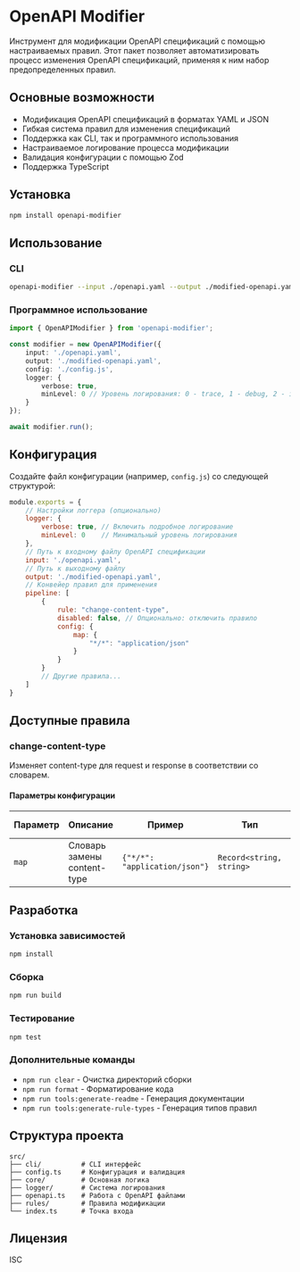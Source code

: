 # OpenAPI Modifier

Инструмент для модификации OpenAPI спецификаций с помощью настраиваемых правил. Этот пакет позволяет автоматизировать процесс изменения OpenAPI спецификаций, применяя к ним набор предопределенных правил.

## Основные возможности

- Модификация OpenAPI спецификаций в форматах YAML и JSON
- Гибкая система правил для изменения спецификаций
- Поддержка как CLI, так и программного использования
- Настраиваемое логирование процесса модификации
- Валидация конфигурации с помощью Zod
- Поддержка TypeScript

## Установка

```bash
npm install openapi-modifier
```

## Использование

### CLI

```bash
openapi-modifier --input ./openapi.yaml --output ./modified-openapi.yaml --config ./config.js
```

### Программное использование

```typescript
import { OpenAPIModifier } from 'openapi-modifier';

const modifier = new OpenAPIModifier({
    input: './openapi.yaml',
    output: './modified-openapi.yaml',
    config: './config.js',
    logger: {
        verbose: true,
        minLevel: 0 // Уровень логирования: 0 - trace, 1 - debug, 2 - info, 3 - warn, 4 - error
    }
});

await modifier.run();
```

## Конфигурация

Создайте файл конфигурации (например, `config.js`) со следующей структурой:

```javascript
module.exports = {
    // Настройки логгера (опционально)
    logger: {
        verbose: true, // Включить подробное логирование
        minLevel: 0    // Минимальный уровень логирования
    },
    // Путь к входному файлу OpenAPI спецификации
    input: './openapi.yaml',
    // Путь к выходному файлу
    output: './modified-openapi.yaml',
    // Конвейер правил для применения
    pipeline: [
        {
            rule: "change-content-type",
            disabled: false, // Опционально: отключить правило
            config: {
                map: {
                    "*/*": "application/json"
                }
            }
        }
        // Другие правила...
    ]
}
```

## Доступные правила

### change-content-type

Изменяет content-type для request и response в соответствии со словарем.

#### Параметры конфигурации

| Параметр | Описание | Пример | Тип | По умолчанию |
|----------|----------|---------|-----|-------------|
| `map` | Словарь замены content-type | `{"*/*": "application/json"}` | `Record<string, string>` | `{}` |

## Разработка

### Установка зависимостей

```bash
npm install
```

### Сборка

```bash
npm run build
```

### Тестирование

```bash
npm test
```

### Дополнительные команды

- `npm run clear` - Очистка директорий сборки
- `npm run format` - Форматирование кода
- `npm run tools:generate-readme` - Генерация документации
- `npm run tools:generate-rule-types` - Генерация типов правил

## Структура проекта

```
src/
├── cli/          # CLI интерфейс
├── config.ts     # Конфигурация и валидация
├── core/         # Основная логика
├── logger/       # Система логирования
├── openapi.ts    # Работа с OpenAPI файлами
├── rules/        # Правила модификации
└── index.ts      # Точка входа
```

## Лицензия

ISC 